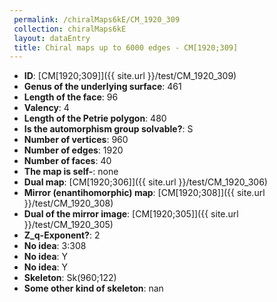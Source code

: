 ```yaml
--- 
 permalink: /chiralMaps6kE/CM_1920_309 
 collection: chiralMaps6kE
 layout: dataEntry
 title: Chiral maps up to 6000 edges - CM[1920;309]
---
```


- **ID**: [CM[1920;309]]({{ site.url }}/test/CM_1920_309)
- **Genus of the underlying surface**: 461
- **Length of the face**: 96
- **Valency**: 4
- **Length of the Petrie polygon**: 480
- **Is the automorphism group solvable?**: S
- **Number of vertices**: 960
- **Number of edges**: 1920
- **Number of faces**: 40
- **The map is self-**: none
- **Dual map**: [CM[1920;306]]({{ site.url }}/test/CM_1920_306)
- **Mirror (enantihomorphic) map**: [CM[1920;308]]({{ site.url }}/test/CM_1920_308)
- **Dual of the mirror image**: [CM[1920;305]]({{ site.url }}/test/CM_1920_305)
- **Z_q-Exponent?**: 2
- **No idea**:  3:308
- **No idea**: Y
- **No idea**: Y
- **Skeleton**: Sk(960;122)
- **Some other kind of skeleton**: nan
